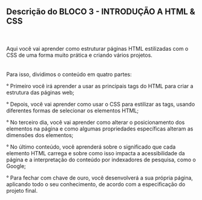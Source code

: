 <h2>
    Descrição do BLOCO 3 - INTRODUÇÃO A HTML & CSS 
</h2>
<br>

<br>
Aqui você vai aprender como estruturar páginas HTML estilizadas com o CSS de uma forma muito prática e criando vários projetos. <br>
<br>
<br>
Para isso, dividimos o conteúdo em quatro partes: <br>

   ° Primeiro você irá aprender a usar as principais tags do HTML para criar a estrutura das páginas web;

   ° Depois, você vai aprender como usar o CSS para estilizar as tags, usando diferentes formas de selecionar os elementos HTML;

   ° No terceiro dia, você vai aprender como alterar o posicionamento dos elementos na página e como algumas propriedades específicas alteram as dimensões dos elementos;

   ° No último conteúdo, você aprenderá sobre o significado que cada elemento HTML carrega e sobre como isso impacta a acessibilidade da página e a interpretação do conteúdo por indexadores de pesquisa, como o Google;

   ° Para fechar com chave de ouro, você desenvolverá a sua própria página, aplicando todo o seu conhecimento, de acordo com a especificação do projeto final.

